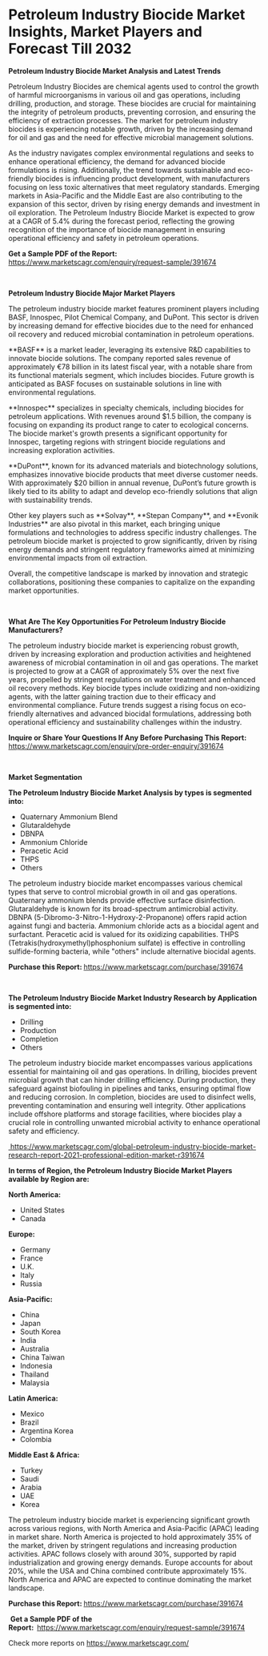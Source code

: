 <p><h1>Petroleum Industry Biocide Market Insights, Market Players and Forecast Till 2032</h1></p><p><strong>Petroleum Industry Biocide Market Analysis and Latest Trends</strong></p>
<p><p>Petroleum Industry Biocides are chemical agents used to control the growth of harmful microorganisms in various oil and gas operations, including drilling, production, and storage. These biocides are crucial for maintaining the integrity of petroleum products, preventing corrosion, and ensuring the efficiency of extraction processes. The market for petroleum industry biocides is experiencing notable growth, driven by the increasing demand for oil and gas and the need for effective microbial management solutions. </p><p>As the industry navigates complex environmental regulations and seeks to enhance operational efficiency, the demand for advanced biocide formulations is rising. Additionally, the trend towards sustainable and eco-friendly biocides is influencing product development, with manufacturers focusing on less toxic alternatives that meet regulatory standards. Emerging markets in Asia-Pacific and the Middle East are also contributing to the expansion of this sector, driven by rising energy demands and investment in oil exploration. The Petroleum Industry Biocide Market is expected to grow at a CAGR of 5.4% during the forecast period, reflecting the growing recognition of the importance of biocide management in ensuring operational efficiency and safety in petroleum operations.</p></p>
<p><strong>Get a Sample PDF of the Report:&nbsp;</strong> <a href="https://www.marketscagr.com/enquiry/request-sample/391674?utm_campaign=1868&utm_medium=2&utm_source=Github&utm_content=ia&utm_term=29032025&utm_id=petroleum-industry-biocide">https://www.marketscagr.com/enquiry/request-sample/391674</a></p>
<p>&nbsp;</p>
<p><strong>Petroleum Industry Biocide Major Market Players</strong></p>
<p><p>The petroleum industry biocide market features prominent players including BASF, Innospec, Pilot Chemical Company, and DuPont. This sector is driven by increasing demand for effective biocides due to the need for enhanced oil recovery and reduced microbial contamination in petroleum operations.</p><p>**BASF** is a market leader, leveraging its extensive R&D capabilities to innovate biocide solutions. The company reported sales revenue of approximately €78 billion in its latest fiscal year, with a notable share from its functional materials segment, which includes biocides. Future growth is anticipated as BASF focuses on sustainable solutions in line with environmental regulations.</p><p>**Innospec** specializes in specialty chemicals, including biocides for petroleum applications. With revenues around $1.5 billion, the company is focusing on expanding its product range to cater to ecological concerns. The biocide market's growth presents a significant opportunity for Innospec, targeting regions with stringent biocide regulations and increasing exploration activities.</p><p>**DuPont**, known for its advanced materials and biotechnology solutions, emphasizes innovative biocide products that meet diverse customer needs. With approximately $20 billion in annual revenue, DuPont’s future growth is likely tied to its ability to adapt and develop eco-friendly solutions that align with sustainability trends.</p><p>Other key players such as **Solvay**, **Stepan Company**, and **Evonik Industries** are also pivotal in this market, each bringing unique formulations and technologies to address specific industry challenges. The petroleum biocide market is projected to grow significantly, driven by rising energy demands and stringent regulatory frameworks aimed at minimizing environmental impacts from oil extraction. </p><p>Overall, the competitive landscape is marked by innovation and strategic collaborations, positioning these companies to capitalize on the expanding market opportunities.</p></p>
<p>&nbsp;</p>
<p><strong>What Are The Key Opportunities For Petroleum Industry Biocide Manufacturers?</strong></p>
<p><p>The petroleum industry biocide market is experiencing robust growth, driven by increasing exploration and production activities and heightened awareness of microbial contamination in oil and gas operations. The market is projected to grow at a CAGR of approximately 5% over the next five years, propelled by stringent regulations on water treatment and enhanced oil recovery methods. Key biocide types include oxidizing and non-oxidizing agents, with the latter gaining traction due to their efficacy and environmental compliance. Future trends suggest a rising focus on eco-friendly alternatives and advanced biocidal formulations, addressing both operational efficiency and sustainability challenges within the industry.</p></p>
<p><strong>Inquire or Share Your Questions If Any Before Purchasing This Report:</strong> <a href="https://www.marketscagr.com/enquiry/pre-order-enquiry/391674?utm_campaign=1868&utm_medium=2&utm_source=Github&utm_content=ia&utm_term=29032025&utm_id=petroleum-industry-biocide">https://www.marketscagr.com/enquiry/pre-order-enquiry/391674</a></p>
<p>&nbsp;</p>
<p><strong>Market Segmentation</strong></p>
<p><strong>The Petroleum Industry Biocide Market Analysis by types is segmented into:</strong></p>
<p><ul><li>Quaternary Ammonium Blend</li><li>Glutaraldehyde</li><li>DBNPA</li><li>Ammonium Chloride</li><li>Peracetic Acid</li><li>THPS</li><li>Others</li></ul></p>
<p><p>The petroleum industry biocide market encompasses various chemical types that serve to control microbial growth in oil and gas operations. Quaternary ammonium blends provide effective surface disinfection. Glutaraldehyde is known for its broad-spectrum antimicrobial activity. DBNPA (5-Dibromo-3-Nitro-1-Hydroxy-2-Propanone) offers rapid action against fungi and bacteria. Ammonium chloride acts as a biocidal agent and surfactant. Peracetic acid is valued for its oxidizing capabilities. THPS (Tetrakis(hydroxymethyl)phosphonium sulfate) is effective in controlling sulfide-forming bacteria, while "others" include alternative biocidal agents.</p></p>
<p><strong>Purchase this Report:&nbsp;</strong><a href="https://www.marketscagr.com/purchase/391674?utm_campaign=1868&utm_medium=2&utm_source=Github&utm_content=ia&utm_term=29032025&utm_id=petroleum-industry-biocide">https://www.marketscagr.com/purchase/391674</a></p>
<p>&nbsp;</p>
<p><strong>The Petroleum Industry Biocide Market Industry Research by Application is segmented into:</strong></p>
<p><ul><li>Drilling</li><li>Production</li><li>Completion</li><li>Others</li></ul></p>
<p><p>The petroleum industry biocide market encompasses various applications essential for maintaining oil and gas operations. In drilling, biocides prevent microbial growth that can hinder drilling efficiency. During production, they safeguard against biofouling in pipelines and tanks, ensuring optimal flow and reducing corrosion. In completion, biocides are used to disinfect wells, preventing contamination and ensuring well integrity. Other applications include offshore platforms and storage facilities, where biocides play a crucial role in controlling unwanted microbial activity to enhance operational safety and efficiency.</p></p>
<p><a href="https://www.marketscagr.com/global-petroleum-industry-biocide-market-research-report-2021-professional-edition-market-r391674?utm_campaign=1868&utm_medium=2&utm_source=Github&utm_content=ia&utm_term=29032025&utm_id=petroleum-industry-biocide">&nbsp;https://www.marketscagr.com/global-petroleum-industry-biocide-market-research-report-2021-professional-edition-market-r391674</a></p>
<p><strong>In terms of Region, the Petroleum Industry Biocide Market Players available by Region are:</strong></p>
<p>
    <p> <strong> North America: </strong>
        <ul>
            <li>United States</li>
            <li>Canada</li>
        </ul>
        </p> 
    <p> <strong> Europe: </strong>
        <ul>
            <li>Germany</li>
            <li>France</li>
            <li>U.K.</li>
            <li>Italy</li>
            <li>Russia</li>
        </ul>
        </p> 
    <p> <strong> Asia-Pacific: </strong>
        <ul>
            <li>China</li>
            <li>Japan</li>
            <li>South Korea</li>
            <li>India</li>
            <li>Australia</li>
            <li>China Taiwan</li>
            <li>Indonesia</li>
            <li>Thailand</li>
            <li>Malaysia</li>
        </ul>
        </p> 
    <p> <strong> Latin America: </strong>
        <ul>
            <li>Mexico</li>
            <li>Brazil</li>
            <li>Argentina Korea</li>
            <li>Colombia</li>
        </ul>
        </p> 
    <p> <strong> Middle East & Africa: </strong>
        <ul>
            <li>Turkey</li>
            <li>Saudi</li>
            <li>Arabia</li>
            <li>UAE</li>
            <li>Korea</li>
        </ul>
    </p>
    </p>
<p><p>The petroleum industry biocide market is experiencing significant growth across various regions, with North America and Asia-Pacific (APAC) leading in market share. North America is projected to hold approximately 35% of the market, driven by stringent regulations and increasing production activities. APAC follows closely with around 30%, supported by rapid industrialization and growing energy demands. Europe accounts for about 20%, while the USA and China combined contribute approximately 15%. North America and APAC are expected to continue dominating the market landscape.</p></p>
<p><strong>Purchase this Report: </strong><a href="https://www.marketscagr.com/purchase/391674?utm_campaign=1868&utm_medium=2&utm_source=Github&utm_content=ia&utm_term=29032025&utm_id=petroleum-industry-biocide">https://www.marketscagr.com/purchase/391674</a></p>
<p>&nbsp;<strong>Get a Sample PDF of the Report:&nbsp;&nbsp;</strong><a href="https://www.marketscagr.com/enquiry/request-sample/391674?utm_campaign=1868&utm_medium=2&utm_source=Github&utm_content=ia&utm_term=29032025&utm_id=petroleum-industry-biocide">https://www.marketscagr.com/enquiry/request-sample/391674</a></p>
<p><strong></strong></p>
<p>Check more reports on <a href="https://www.marketscagr.com/?utm_campaign=1868&utm_medium=2&utm_source=Github&utm_content=ia&utm_term=29032025&utm_id=petroleum-industry-biocide">https://www.marketscagr.com/</a></p>